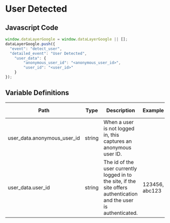 # User Detected

### 

## Javascript Code
```js
window.dataLayerGoogle = window.dataLayerGoogle || [];
dataLayerGoogle.push({
  "event": "detect_user",
  "detailed_event": "User Detected",
    "user_data": {
        "anonymous_user_id": "<anonymous_user_id>",
        "user_id": "<user_id>"
    }
});
```

## Variable Definitions

|Path|Type|Description|Example|Pattern|Min Length|Max Length|Minimum|Maximum|Multiple Of|
| --- | --- | --- | --- | --- | --- | --- | --- | --- | --- |
|user_data.anonymous_user_id|string|When a user is not logged in, this captures an anonymous user ID.||||||||
|user_data.user_id|string|The id of the user currently logged in to the site, if the site offers authentication and the user is authenticated.|123456, abc123|||||||





